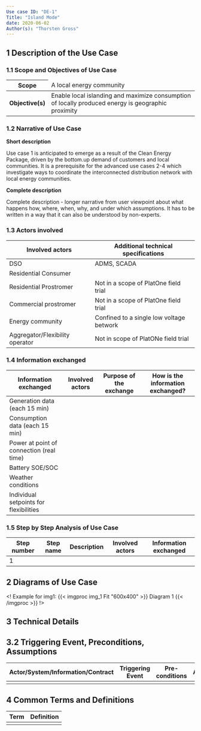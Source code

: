 ```yaml
---
Use case ID: "DE-1"
Title: "Island Mode"
date: 2020-06-02
Author(s): "Thorsten Gross"
---
```


## 1 Description of the Use Case


### 1.1 Scope and Objectives of Use Case

<table>
<thead>
<tr class="header">
<th><strong>Scope</strong></th>
<td>A local energy community</td>
</tr>
</thead>
<tbody>
<tr class="odd">
<td><strong>Objective(s)</strong></td>
<td>Enable local islanding and maximize consumption of locally produced energy is geographic proximity</td>
</tr>
</tbody>
</table>

### 1.2 Narrative of Use Case

**Short description**

Use case 1 is anticipated to emerge as a result of the Clean Energy Package, driven by the bottom.up demand of customers and local communities. It is a prerequisite for the advanced use cases 2-4 which investigate ways to coordinate the interconnected distribution network with local energy communities.


**Complete description**

Complete description - longer narrative from user viewpoint about what happens how, where, when,
why, and under which assumptions. It has to be written in a way that it can also be understood by non-experts.



### 1.3 Actors involved

Involved actors | Additional technical specifications
------------ | -------------
DSO | ADMS, SCADA
Residential Consumer | 
Residential Prostromer | Not in a scope of PlatOne field trial
Commercial prostromer | Not in a scope of PlatOne field trial
Energy community |Confined to a single low voltage betwork
Aggregator/Flexibility operator | Not in scope of PlatONe field trial

### 1.4 Information exchanged
Information exchanged	| Involved actors |	Purpose of the exchange |	How is the information exchanged?
------------ | ------------- |------------ | -------------
Generation data (each 15 min)| | |
Consumption data (each 15 min)| | |
Power at point of connection (real time)| | |
Battery SOE/SOC| | |
Weather conditions| | |
Individual setpoints for flexibilities| | |

### 1.5 Step by Step Analysis of Use Case

Step number |	Step name |	Description |	Involved actors	| Information exchanged
------------ | ------------- |------------ | ------------- | -------------
1 | | | | |

## 2 Diagrams of Use Case
<! Example for img1:
{{< imgproc img_1 Fit "600x400" >}}
Diagram 1
{{< /imgproc >}}
!>


## 3 Technical Details

3.2 Triggering Event, Preconditions, Assumptions
------------------------------------------------

<table>
<thead>
<tr class="header">
<th><strong>Actor/System/Information/Contract</strong></th>
<th><strong>Triggering Event</strong></th>
<th><strong>Pre-conditions</strong></th>
<th><strong>Assumption</strong></th>
</tr>
</thead>
<tbody>
<tr class="odd">
<td></td>
<td></td>
<td></td>
<td></td>
</tr>
</tbody>
</table>



## 4 Common Terms and Definitions

<table>
<thead>
<tr class="header">
<th><strong>Term</strong></th>
<th><strong>Definition</strong></th>
</tr>
</thead>
<tbody>
<tr class="odd">
<td></td>
<td></td>
</tr>
</tbody>
</table>


